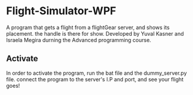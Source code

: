 # Flight-Simulator-WPF
A program that gets a flight from a flightGear server, and shows its placement.
the handle is there for show.
Developed by Yuval Kasner and Israela Megira durning the Advanced programming course.

## Activate

In order to activate the program, run the bat file and the dummy_server.py file. connect the program to the server's I.P and port, and see your flight goes!
